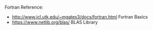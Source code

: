 Fortran Reference:
- http://www.icl.utk.edu/~mgates3/docs/fortran.html Fortran Basics
- https://www.netlib.org/blas/ BLAS Library
